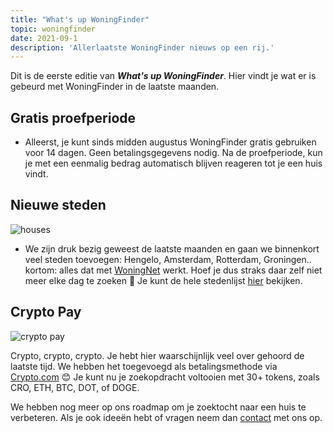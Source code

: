 ```yaml
---
title: "What's up WoningFinder"
topic: woningfinder
date: 2021-09-1
description: 'Allerlaatste WoningFinder nieuws op een rij.'
---
```


Dit is de eerste editie van **_What's up WoningFinder_**. Hier vindt je wat er is gebeurd met WoningFinder in de laatste maanden.

## Gratis proefperiode

- Alleerst, je kunt sinds midden augustus WoningFinder gratis gebruiken voor 14 dagen. Geen betalingsgegevens nodig. Na de proefperiode, kun je met een eenmalig bedrag automatisch blijven reageren tot je een huis vindt.

## Nieuwe steden

![houses](https://static.woningfinder.nl/news/houses.jpg)

- We zijn druk bezig geweest de laatste maanden en gaan we binnenkort veel steden toevoegen: Hengelo, Amsterdam, Rotterdam, Groningen.. kortom: alles dat met [WoningNet](https://www.woningnet.nl/) werkt. Hoef je dus straks daar zelf niet meer elke dag te zoeken 🎉 Je kunt de hele stedenlijst [hier](https://woningfinder.nl/woningcorporaties) bekijken.

## Crypto Pay

![crypto pay](https://static.woningfinder.nl/news/cryptopay.png)

Crypto, crypto, crypto. Je hebt hier waarschijnlijk veel over gehoord de laatste tijd. We hebben het toegevoegd als betalingsmethode via [Crypto.com](https://crypto.com/app/8ceyegkb3y) 😊 Je kunt nu je zoekopdracht voltooien met 30+ tokens, zoals CRO, ETH, BTC, DOT, of DOGE.

We hebben nog meer op ons roadmap om je zoektocht naar een huis te verbeteren.
Als je ook ideeën hebt of vragen neem dan [contact](https://woningfinder.nl/contact) met ons op.